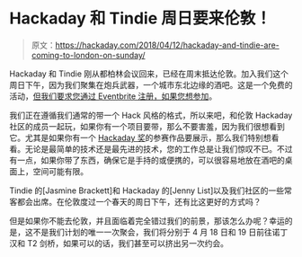# Hackaday 和 Tindie 周日要来伦敦！

> 原文：<https://hackaday.com/2018/04/12/hackaday-and-tindie-are-coming-to-london-on-sunday/>

Hackaday 和 Tindie 刚从都柏林会议回来，已经在周末抵达伦敦。加入我们这个周日下午，因为我们聚集在炮兵武器，一个城市东北边缘的酒吧。这是一个免费的活动，[但我们要求您通过 Eventbrite 注册，如果您想参加](https://www.eventbrite.com/e/tindie-hackaday-london-beer-n-hacks-tickets-45044227497)。

我们正在遵循我们通常的带一个 Hack 风格的格式，所以来吧，和伦敦 Hackaday 社区的成员一起玩，如果你有一个项目要带，那么不要害羞，因为我们很想看到它。尤其是如果你有一个 [Hackaday 奖](https://hackaday.io/prize)的参赛作品要展示，那么我们特别想看看。无论是最简单的技术还是最先进的技术，您的工作总是让我们惊叹不已。不过有一点，如果你带了东西，确保它是手持的或便携的，可以很容易地放在酒吧的桌面上，空间可能有限。

Tindie 的[Jasmine Brackett]和 Hackaday 的[Jenny List]以及我们社区的一些常客都会出席。在伦敦度过一个春天的周日下午，还有比这更好的方式吗？

但是如果你不能去伦敦，并且面临着完全错过我们的前景，那该怎么办呢？幸运的是，这不是我们计划的唯一一次聚会，我们将分别于 4 月 18 日和 19 日前往诺丁汉和 T2 剑桥，如果可以的话，我们甚至可以挤出另一次约会。